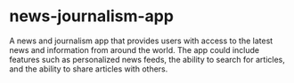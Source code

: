 # news-journalism-app
A news and journalism app that provides users with access to the latest news and information from around the world. The app could include features such as personalized news feeds, the ability to search for articles, and the ability to share articles with others.
